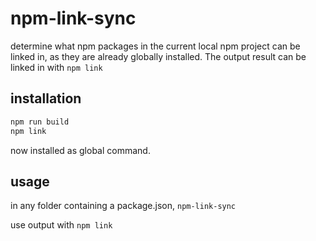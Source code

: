 # npm-link-sync
determine what npm packages in the current local npm project can be linked in, as they are already globally installed. The output result can be linked in with `npm link`

## installation
```bash
npm run build
npm link
```
now installed as global command.

## usage
in any folder containing a package.json, `npm-link-sync`

use output with `npm link`